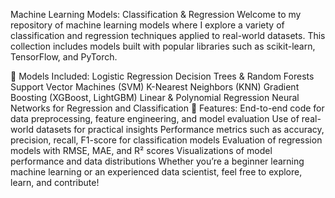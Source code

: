 Machine Learning Models: Classification & Regression
Welcome to my repository of machine learning models where I explore a variety of classification and regression techniques applied to real-world datasets. This collection includes models built with popular libraries such as scikit-learn, TensorFlow, and PyTorch.

📁 Models Included:
Logistic Regression
Decision Trees & Random Forests
Support Vector Machines (SVM)
K-Nearest Neighbors (KNN)
Gradient Boosting (XGBoost, LightGBM)
Linear & Polynomial Regression
Neural Networks for Regression and Classification
🌟 Features:
End-to-end code for data preprocessing, feature engineering, and model evaluation
Use of real-world datasets for practical insights
Performance metrics such as accuracy, precision, recall, F1-score for classification models
Evaluation of regression models with RMSE, MAE, and R² scores
Visualizations of model performance and data distributions
Whether you’re a beginner learning machine learning or an experienced data scientist, feel free to explore, learn, and contribute!
